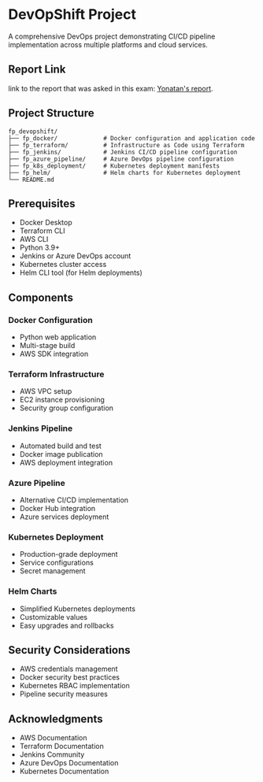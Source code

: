 # DevOpShift Project

A comprehensive DevOps project demonstrating CI/CD pipeline implementation across multiple platforms and cloud services.

## Report Link

link to the report that was asked in this exam: [Yonatan's report](https://docs.google.com/document/d/1k0GEgqbutgzt__0JzhWyTJ8iEL8BmuY9ZMOkfQ5pYpY/edit?addon_store&tab=t.0).

## Project Structure

```
fp_devopshift/
├── fp_docker/             # Docker configuration and application code
├── fp_terraform/          # Infrastructure as Code using Terraform
├── fp_jenkins/            # Jenkins CI/CD pipeline configuration
├── fp_azure_pipeline/     # Azure DevOps pipeline configuration
├── fp_k8s_deployment/     # Kubernetes deployment manifests
├── fp_helm/               # Helm charts for Kubernetes deployment
└── README.md
```

## Prerequisites

- Docker Desktop
- Terraform CLI
- AWS CLI
- Python 3.9+
- Jenkins or Azure DevOps account
- Kubernetes cluster access
- Helm CLI tool (for Helm deployments)

## Components

### Docker Configuration
- Python web application
- Multi-stage build
- AWS SDK integration

### Terraform Infrastructure
- AWS VPC setup
- EC2 instance provisioning
- Security group configuration

### Jenkins Pipeline
- Automated build and test
- Docker image publication
- AWS deployment integration

### Azure Pipeline
- Alternative CI/CD implementation
- Docker Hub integration
- Azure services deployment

### Kubernetes Deployment
- Production-grade deployment
- Service configurations
- Secret management

### Helm Charts
- Simplified Kubernetes deployments
- Customizable values
- Easy upgrades and rollbacks

## Security Considerations

- AWS credentials management
- Docker security best practices
- Kubernetes RBAC implementation
- Pipeline security measures

## Acknowledgments

- AWS Documentation
- Terraform Documentation
- Jenkins Community
- Azure DevOps Documentation
- Kubernetes Documentation

